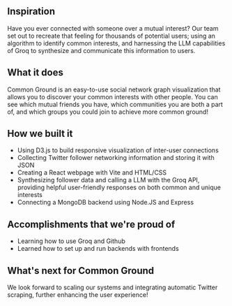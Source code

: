 ## Inspiration

Have you ever connected with someone over a mutual interest? Our team set out to recreate that feeling for thousands of potential users; using an algorithm to identify common interests, and harnessing the LLM capabilities of Groq to synthesize and communicate this information to users.

## What it does

Common Ground is an easy-to-use social network graph visualization that allows you to discover your common interests with other people. You can see which mutual friends you have, which communities you are both a part of, and which groups you could join to achieve more common ground!

## How we built it

- Using D3.js to build responsive visualization of inter-user connections
- Collecting Twitter follower networking information and storing it with JSON
- Creating a React webpage with Vite and HTML/CSS
- Synthesizing follower data and calling a LLM with the Groq API, providing helpful user-friendly responses on both common and unique interests
- Connecting a MongoDB backend using Node.JS and Express

## Accomplishments that we're proud of

- Learning how to use Groq and Github
- Learned how to set up and run backends with frontends

## What's next for Common Ground

We look forward to scaling our systems and integrating automatic Twitter scraping, further enhancing the user experience!
